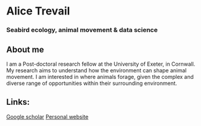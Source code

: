 # Alice Trevail 
### Seabird ecology, animal movement & data science

## About me
I am a Post-doctoral research fellow at the University of Exeter, in Cornwall. My research aims to understand how the environment can shape animal movement. I am interested in where animals forage, given the complex and diverse range of opportunities within their surrounding environment.

## Links:
[Google scholar](https://scholar.google.com/citations?user=mKYlUsUAAAAJ&hl=en)
[Personal website](https://alicetrevail.github.io/)
